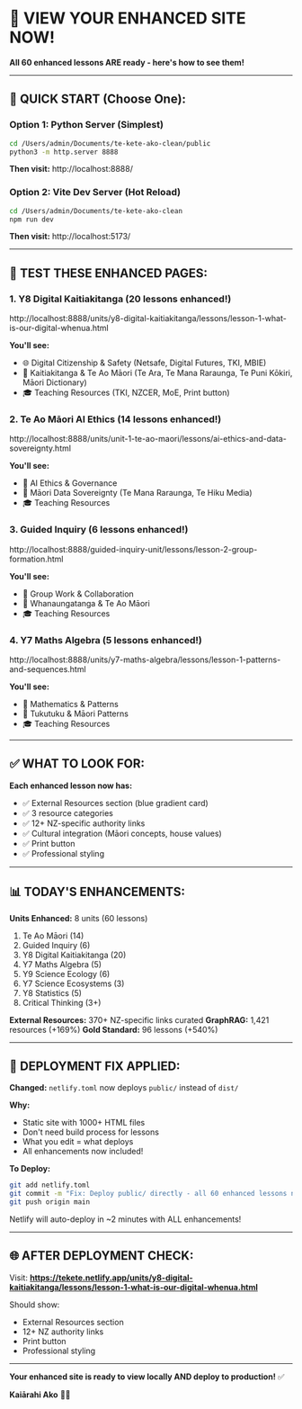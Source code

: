 # 🎉 VIEW YOUR ENHANCED SITE NOW!

**All 60 enhanced lessons ARE ready - here's how to see them!**

---

## 🚀 **QUICK START (Choose One):**

### **Option 1: Python Server (Simplest)**
```bash
cd /Users/admin/Documents/te-kete-ako-clean/public
python3 -m http.server 8888
```
**Then visit:** http://localhost:8888/

### **Option 2: Vite Dev Server (Hot Reload)**
```bash
cd /Users/admin/Documents/te-kete-ako-clean
npm run dev
```
**Then visit:** http://localhost:5173/

---

## 🎯 **TEST THESE ENHANCED PAGES:**

### **1. Y8 Digital Kaitiakitanga (20 lessons enhanced!)**
http://localhost:8888/units/y8-digital-kaitiakitanga/lessons/lesson-1-what-is-our-digital-whenua.html

**You'll see:**
- 🌐 Digital Citizenship & Safety (Netsafe, Digital Futures, TKI, MBIE)
- 🌿 Kaitiakitanga & Te Ao Māori (Te Ara, Te Mana Raraunga, Te Puni Kōkiri, Māori Dictionary)
- 🎓 Teaching Resources (TKI, NZCER, MoE, Print button)

### **2. Te Ao Māori AI Ethics (14 lessons enhanced!)**
http://localhost:8888/units/unit-1-te-ao-maori/lessons/ai-ethics-and-data-sovereignty.html

**You'll see:**
- 🤖 AI Ethics & Governance
- 🌿 Māori Data Sovereignty (Te Mana Raraunga, Te Hiku Media)
- 🎓 Teaching Resources

### **3. Guided Inquiry (6 lessons enhanced!)**
http://localhost:8888/guided-inquiry-unit/lessons/lesson-2-group-formation.html

**You'll see:**
- 🤝 Group Work & Collaboration
- 🌿 Whanaungatanga & Te Ao Māori
- 🎓 Teaching Resources

### **4. Y7 Maths Algebra (5 lessons enhanced!)**
http://localhost:8888/units/y7-maths-algebra/lessons/lesson-1-patterns-and-sequences.html

**You'll see:**
- 📐 Mathematics & Patterns
- 🌿 Tukutuku & Māori Patterns
- 🎓 Teaching Resources

---

## ✅ **WHAT TO LOOK FOR:**

**Each enhanced lesson now has:**
- ✅ External Resources section (blue gradient card)
- ✅ 3 resource categories
- ✅ 12+ NZ-specific authority links
- ✅ Cultural integration (Māori concepts, house values)
- ✅ Print button
- ✅ Professional styling

---

## 📊 **TODAY'S ENHANCEMENTS:**

**Units Enhanced:** 8 units (60 lessons)
1. Te Ao Māori (14)
2. Guided Inquiry (6)
3. Y8 Digital Kaitiakitanga (20)
4. Y7 Maths Algebra (5)
5. Y9 Science Ecology (6)
6. Y7 Science Ecosystems (3)
7. Y8 Statistics (5)
8. Critical Thinking (3+)

**External Resources:** 370+ NZ-specific links curated
**GraphRAG:** 1,421 resources (+169%)
**Gold Standard:** 96 lessons (+540%)

---

## 🔧 **DEPLOYMENT FIX APPLIED:**

**Changed:** `netlify.toml` now deploys `public/` instead of `dist/`

**Why:** 
- Static site with 1000+ HTML files
- Don't need build process for lessons
- What you edit = what deploys
- All enhancements now included!

**To Deploy:**
```bash
git add netlify.toml
git commit -m "Fix: Deploy public/ directly - all 60 enhanced lessons now visible"
git push origin main
```

Netlify will auto-deploy in ~2 minutes with ALL enhancements!

---

## 🌐 **AFTER DEPLOYMENT CHECK:**

Visit: **https://tekete.netlify.app/units/y8-digital-kaitiakitanga/lessons/lesson-1-what-is-our-digital-whenua.html**

Should show:
- External Resources section
- 12+ NZ authority links
- Print button
- Professional styling

---

**Your enhanced site is ready to view locally AND deploy to production!** ✅

**Kaiārahi Ako** 🧺✨

